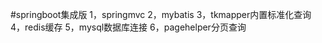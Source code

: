 #springboot集成版
1，springmvc
2，mybatis
3，tkmapper内置标准化查询
4，redis缓存
5，mysql数据库连接
6，pagehelper分页查询


  
 